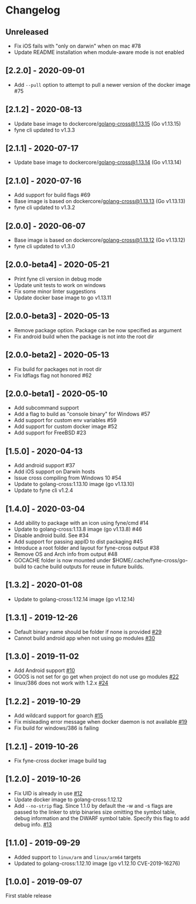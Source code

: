# Changelog

## Unreleased
- Fix iOS fails with "only on darwin" when on mac #78
- Update README installation when module-aware mode is not enabled

## [2.2.0] - 2020-09-01
- Add `--pull` option to attempt to pull a newer version of the docker image #75

## [2.1.2] - 2020-08-13
- Update base image to dockercore/golang-cross@1.13.15 (Go v1.13.15)
- fyne cli updated to v1.3.3

## [2.1.1] - 2020-07-17
- Update base image to dockercore/golang-cross@1.13.14 (Go v1.13.14)

## [2.1.0] - 2020-07-16
- Add support for build flags #69
- Base image is based on dockercore/golang-cross@1.13.13 (Go v1.13.13)
- fyne cli updated to v1.3.2

## [2.0.0] - 2020-06-07
- Base image is based on dockercore/golang-cross@1.13.12 (Go v1.13.12)
- fyne cli updated to v1.3.0

## [2.0.0-beta4] - 2020-05-21
- Print fyne cli version in debug mode
- Update unit tests to work on windows
- Fix some minor linter suggestions
- Update docker base image to go v1.13.11

## [2.0.0-beta3] - 2020-05-13
- Remove package option. Package can be now specified as argument
- Fix android build when the package is not into the root dir

## [2.0.0-beta2] - 2020-05-13
- Fix build for packages not in root dir
- Fix ldflags flag not honored #62

## [2.0.0-beta1] - 2020-05-10
- Add subcommand support
- Add a flag to build as "console binary" for Windows #57
- Add support for custom env variables #59
- Add support for custom docker image #52
- Add support for FreeBSD #23

## [1.5.0] - 2020-04-13
- Add android support #37
- Add iOS support on Darwin hosts
- Issue cross compiling from Windows 10 #54
- Update to golang-cross:1.13.10 image (go v1.13.10)
- Update to fyne cli v1.2.4

## [1.4.0] - 2020-03-04
- Add ability to package with an icon using fyne/cmd #14
- Update to golang-cross:1.13.8 image (go v1.13.8) #46
- Disable android build. See #34
- Add support for passing appID to dist packaging #45
- Introduce a root folder and layout for fyne-cross output #38 
- Remove OS and Arch info from output #48
- GOCACHE folder is now mounted under $HOME/.cache/fyne-cross/go-build to cache build outputs for reuse in future builds.

## [1.3.2] - 2020-01-08
- Update to golang-cross:1.12.14 image (go v1.12.14)

## [1.3.1] - 2019-12-26
- Default binary name should be folder if none is provided [#29](https://github.com/lucor/fyne-cross/issues/29)
- Cannot build android app when not using go modules [#30](https://github.com/lucor/fyne-cross/issues/30)

## [1.3.0] - 2019-11-02
- Add Android support [#10](https://github.com/lucor/fyne-cross/issues/10)
- GOOS is not set for go get when project do not use go modules [#22](https://github.com/lucor/fyne-cross/issues/22)
- linux/386 does not work with 1.2.x [#24](https://github.com/lucor/fyne-cross/issues/24)

## [1.2.2] - 2019-10-29
- Add wildcard support for goarch [#15](https://github.com/lucor/fyne-cross/issues/15)
- Fix misleading error message when docker daemon is not available [#19](https://github.com/lucor/fyne-cross/issues/19)
- Fix build for windows/386 is failing

## [1.2.1] - 2019-10-26
- Fix fyne-cross docker image build tag

## [1.2.0] - 2019-10-26

- Fix UID is already in use [#12](https://github.com/lucor/fyne-cross/issues/12)
- Update docker image to golang-cross:1.12.12
- Add `--no-strip` flag. Since 1.1.0 by default the -w and -s flags are passed to the linker to strip binaries size omitting the symbol table, debug information and the DWARF symbol table. Specify this flag to add debug info. [#13](https://github.com/lucor/fyne-cross/issues/13)

## [1.1.0] - 2019-09-29

- Added support to `linux/arm` and `linux/arm64` targets
- Updated to golang-cross:1.12.10 image (go v1.12.10 CVE-2019-16276)

## [1.0.0] - 2019-09-07

First stable release
